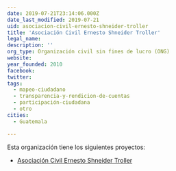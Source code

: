```yaml
---
date: 2019-07-21T23:14:06.000Z
date_last_modified: 2019-07-21
uid: asociacion-civil-ernesto-shneider-troller
title: 'Asociación Civil Ernesto Shneider Troller'
legal_name: 
description: ''
org_type: Organización civil sin fines de lucro (ONG)
website: 
year_founded: 2010
facebook: 
twitter: 
tags:
  - mapeo-ciudadano
  - transparencia-y-rendicion-de-cuentas
  - participación-ciudadana
  - otro
cities: 
  - Guatemala

---
```


Esta organización tiene los siguientes proyectos:

- [Asociación Civil Ernesto Shneider Troller](/proyectos/asociacion-civil-ernesto-shneider-troller)

